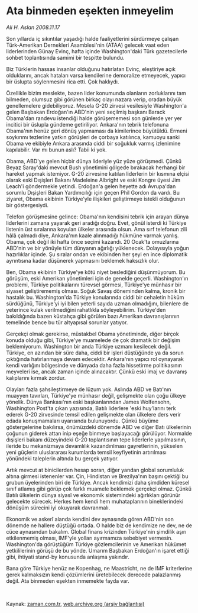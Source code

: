 # Ata binmeden eşekten inmeyelim

*Ali H. Aslan 2008.11.17*

<tr><td class="metin" colspan="2" style="padding-top: 20px; padding-left: 5px; padding-right: 10px;">Son yıllarda iç sıkıntılar yaşadığı halde faaliyetlerini sürdürmeye çalışan Türk-Amerikan Dernekleri Asamblesi'nin (ATAA) gelecek vaat eden liderlerinden Günay Evinç, hafta içinde Washington'daki Türk gazetecilerle sohbet toplantısında samimi bir tespitte bulundu.</td></tr><tr><td class="metin" colspan="2" style="padding-top: 20px; padding-left: 5px; padding-right: 10px;"><p>Biz Türklerin hassas insanlar olduğunu hatırlatan Evinç, eleştiriye açık olduklarını, ancak hataları varsa kendilerine demoralize etmeyecek, yapıcı bir üslupta söylenmesini rica etti. Çok haklıydı. 
<p>Özellikle bizim meslekte, bazen lider konumunda olanların zorluklarını tam bilmeden, olumsuz gibi görünen birkaç olayı nazara verip, oradan büyük genellemelere gidebiliyoruz. Mesela G-20 zirvesi vesilesiyle Washington'a gelen Başbakan Erdoğan'ın ABD'nin yeni seçilmiş başkanı Barack Obama'dan randevu istendiği halde görüşememesi son günlerde yer yer incitici bir üslupla gündeme getiriliyor. Ankara'nın tebrik telefonuna Obama'nın henüz geri dönüş yapmaması da kimilerince büyütüldü. Ermeni soykırımı tezlerine yatkın görüşleri de çorbaya katılınca, kamuoyu sanki Obama ve ekibiyle Ankara arasında ciddi bir soğukluk varmış izlenimine kapılabilir. Var mı bunun aslı? Tabii ki yok. 
<p>Obama, ABD'ye gelen hiçbir dünya lideriyle yüz yüze görüşmedi. Çünkü Beyaz Saray'daki mevcut Bush yönetimini gölgede bırakacak herhangi bir hareket yapmak istemiyor. G-20 zirvesine katılan liderlerin bir kısmına elçisi olarak eski Dışişleri Bakanı Madeleine Albright ve eski Kongre üyesi Jim Leach'i göndermekle yetindi. Erdoğan'a gelen heyette adı Avrupa'dan sorumlu Dışişleri Bakan Yardımcılığı için geçen Phil Gordon da vardı. Bu ziyaret, Obama ekibinin Türkiye'yle ilişkileri geliştirmeye istekli olduğunun bir göstergesiydi. 
<p>Telefon görüşmesine gelince: Obama'nın kendisini tebrik için arayan dünya liderlerini zamana yayarak geri aradığı doğru. Evet, gönül isterdi ki Türkiye listenin üst sıralarına koyulan ülkeler arasında olsun. Ama sırf telefonun zili hâlâ çalmadı diye, Ankara'nın kaale alınmadığı hükmüne varmak yanlış. Obama, çok değil iki hafta önce seçimi kazandı. 20 Ocak'ta omuzlarına ABD'nin ve bir yönüyle tüm dünyanın ağırlığı yüklenecek. Dolayısıyla yoğun hazırlıklar içinde. Şu sıralar ondan ve ekibinden her şeyi en ince diplomatik ayrıntısına kadar düşünerek yapmasını beklemek haksızlık olur. 
<p>Ben, Obama ekibinin Türkiye'ye kötü niyet beslediğini düşünmüyorum. Bu görüşüm, eski Amerikan yönetimleri için de genelde geçerli. Washington'ın problemi, Türkiye politikalarını türevsel görmesi, Türkiye'ye münhasır bir siyaset geliştirememiş olması. Soğuk Savaş döneminden kalma, kronik bir hastalık bu. Washington'da Türkiye konularında ciddi bir cehaletin hüküm sürdüğünü, Türkiye'yi iyi bilen yeterli sayıda uzman olmadığını, bilenlere de yeterince kulak verilmediğini rahatlıkla söyleyebilirim. Türkiye'den bakıldığında bazen küstahça gibi görülen bazı Amerikan davranışlarının temelinde bence bu tür altyapısal sorunlar yatıyor. 
<p>Gerçekçi olmak gerekirse, müstakbel Obama yönetiminde, diğer birçok konuda olduğu gibi, Türkiye'ye muamelede de çok dramatik bir değişim beklemiyorum. Washington bir anda Türkiye uzmanı kesilecek değil. Türkiye, en azından bir süre daha, ciddi bir işleri düştüğünde ya da sorun çıktığında hatırlanmaya devam edecektir. Ankara'nın yapıcı rol oynayarak kendi varlığını bölgesinde ve dünyada daha fazla hissetirme politikasının meyveleri ise, ancak zaman içinde alınacaktır. Çünkü eski imaj ve davranış kalıplarını kırmak zordur. 
<p>Olayları fazla şahsileştirmeye de lüzum yok. Aslında ABD ve Batı'nın muayyen tavırları, Türkiye'ye münhasır değil, gelişmekte olan çoğu ülkeye yönelik. Dünya Bankası'nın eski başkanlarından James Wolfensohn, Washington Post'ta çıkan yazısında, Batılı liderlere 'eski huy'larını terk ederek G-20 zirvesinde temsil edilen gelişmekte olan ülkelere ders verir edada konuşmamaları uyarısında bulunuyordu. Çünkü büyüme göstergelerine bakılırsa, önümüzdeki dönemde ABD ve diğer Batı ülkelerinin çoğunun giderek attan inip eşeğe binmeye başlayacağı görülüyor. Normalde dışişleri bakanı düzeyindeki G-20 toplantısının tepe liderlerle yapılmasının, ileride bu mekanizmaya devamlılık kazandırılması gayretlerinin, yükselen yeni güçlerin uluslararası kurumlarda temsil keyfiyetinin artırılması yönündeki taleplerin altında bu gerçek yatıyor. 
<p>Artık mevcut at binicilerden hesap soran, diğer yandan global sorumluluk altına girmesi istenenler var. Çin, Hindistan ve Brezilya'nın başını çektiği bu grubun üyelerinden biri de Türkiye. Ancak kendimizi daha şimdiden küresel sınıf atlamış gibi görüp çok farklı muamele beklemek gerçekçi olmaz. Çünkü Batılı ülkelerin dünya siyasî ve ekonomik sistemindeki ağırlıkları görünür gelecekte sürecek. Herkes hem kendi hem muhataplarının bineklerindeki dönüşüm sürecini iyi okuyarak davranmalı. 
<p>Ekonomik ve askerî alanda kendini dev aynasında gören ABD'nin son dönemde ne hallere düştüğü ortada. O halde biz de kendimize ne dev, ne de cüce aynasından bakalım. Global finans krizinden Türkiye'nin şimdilik aşırı etkilenmemiş olması, IMF'yle yolları ayırmamıza sebebiyet vermesin. Washington'da görüştüğüm Türkiye gözlemcilerinin ve Amerikan hükümet yetkililerinin görüşü de bu yönde. Umarım Başbakan Erdoğan'ın işaret ettiği gibi, ihtiyati stand-by konusunda anlaşma yakındır. 
<p>Bana göre Türkiye henüz ne Kopenhag, ne Maastricht, ne de IMF kriterlerine gerek kalmaksızın kendi çözümlerini üretebilecek derecede palazlanmış değil. Ata binmeden eşekten inmemekte fayda var. 
<p><br/></p></p></p></p></p></p></p></p></p></p></p></td></tr>

Kaynak: [zaman.com.tr](http://zaman.com.tr/yazar.do?yazino=761204), [web.archive.org (arşiv bağlantısı)](http://web.archive.org/web/20090102000544/http://www.zaman.com.tr:80/yazar.do?yazino=761204)
